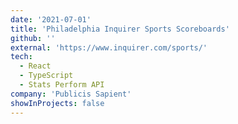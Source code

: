 ```yaml
---
date: '2021-07-01'
title: 'Philadelphia Inquirer Sports Scoreboards'
github: ''
external: 'https://www.inquirer.com/sports/'
tech:
  - React
  - TypeScript
  - Stats Perform API
company: 'Publicis Sapient'
showInProjects: false
---
```

